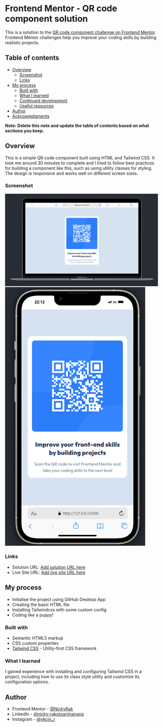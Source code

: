 # Frontend Mentor - QR code component solution

This is a solution to the [QR code component challenge on Frontend Mentor](https://www.frontendmentor.io/challenges/qr-code-component-iux_sIO_H). Frontend Mentor challenges help you improve your coding skills by building realistic projects.

## Table of contents

- [Overview](#overview)
  - [Screenshot](#screenshot)
  - [Links](#links)
- [My process](#my-process)
  - [Built with](#built-with)
  - [What I learned](#what-i-learned)
  - [Continued development](#continued-development)
  - [Useful resources](#useful-resources)
- [Author](#author)
- [Acknowledgments](#acknowledgments)

**Note: Delete this note and update the table of contents based on what sections you keep.**

## Overview

This is a simple QR code component built using HTML and Tailwind CSS. It took me around 30 minutes to complete and I tried to follow best practices for building a component like this, such as using utility classes for styling. The design is responsive and works well on different screen sizes.

### Screenshot

![](./screenshot.png)
![](./screenshot-responsive.png)

### Links

- Solution URL: [Add solution URL here](https://your-solution-url.com)
- Live Site URL: [Add live site URL here](https://your-live-site-url.com)

## My process

- Initialise the project using GitHub Desktop App
- Creating the basic HTML file
- Installing Tailwindcss with some custom config
- Coding like a puppy!

### Built with

- Semantic HTML5 markup
- CSS custom properties
- [Tailwind CSS](https://tailwindcss.com/) - Utility-first CSS framework

### What I learned

I gained experience with installing and configuring Tailwind CSS in a project, including how to use its class style utility and customize its configuration options.

## Author

- Frontend Mentor - [@NickyRak](https://www.frontendmentor.io/profile/NickyRak)
- LinkedIn - [@nicky-rakotoarimanana](https://www.linkedin.com/in/nicky-rakotoarimanana-488025262/)
- Instagram - [@ykcin_r](https://www.instagram.com/ykcin_r)
